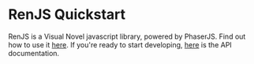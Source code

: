 # RenJS Quickstart

RenJS is a Visual Novel javascript library, powered by PhaserJS. Find out how to use it [here](https://lunafromthemoon.itch.io/renjs). If you're ready to start developing, [here](https://lunafromthemoon.github.io/RenJS/) is the API documentation.